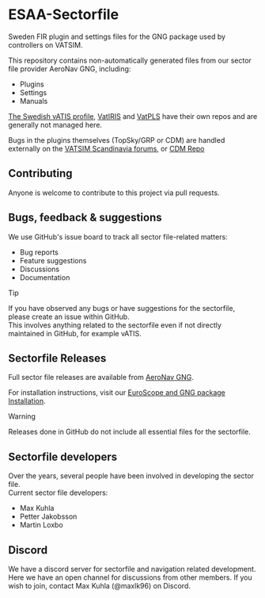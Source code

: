 # ESAA-Sectorfile
Sweden FIR plugin and settings files for the GNG package used by controllers on VATSIM.

This repository contains non-automatically generated files from our sector file provider AeroNav GNG, including:
- Plugins
- Settings
- Manuals

[The Swedish vATIS profile](https://github.com/Vatsim-Scandinavia/ESAA-vATIS), [VatIRIS](https://github.com/minsulander/vatiris/) and [VatPLS](https://github.com/minsulander/vatpls/) have their own repos and are generally not managed here.

Bugs in the plugins themselves (TopSky/GRP or CDM) are handled externally on the [VATSIM Scandinavia forums](https://forum.vatsim-scandinavia.org/t/plugins), or [CDM Repo](https://github.com/rpuig2001/CDM)

## Contributing
Anyone is welcome to contribute to this project via pull requests.

## Bugs, feedback & suggestions
We use GitHub's issue board to track all sector file-related matters:
- Bug reports
- Feature suggestions
- Discussions
- Documentation

> [!TIP]
>If you have observed any bugs or have suggestions for the sectorfile, please create an issue within GitHub.\
>This involves anything related to the sectorfile even if not directly maintained in GitHub, for example vATIS.

## Sectorfile Releases
Full sector file releases are available from [AeroNav GNG](https://files.aero-nav.com/ESAA).

For installation instructions, visit our [EuroScope and GNG package Installation](https://wiki.vatsim-scandinavia.org/books/general/page/euroscope-and-gng-package-installation).

> [!WARNING]
> Releases done in GitHub do not include all essential files for the sectorfile.

## Sectorfile developers
Over the years, several people have been involved in developing the sector file.\
Current sector file developers:
- Max Kuhla
- Petter Jakobsson
- Martin Loxbo

## Discord

We have a discord server for sectorfile and navigation related development.
Here we have an open channel for discussions from other members.
If you wish to join, contact Max Kuhla (@maxlk96) on Discord.
